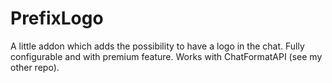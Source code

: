 # PrefixLogo

A little addon which adds the possibility to have a logo in the chat. Fully configurable and with premium feature. Works with ChatFormatAPI (see my other repo).
